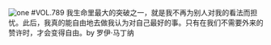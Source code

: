 ![one](http://image.wufazhuce.com/FgxuiMz-C6zOzlH7GN70NZIJXMfH)
#VOL.789
我生命里最大的突破之一，就是我不再为别人对我的看法而担忧。此后，我真的能自由地去做我认为对自己最好的事。只有在我们不需要外来的赞许时，才会变得自由。by 罗伊·马丁纳 